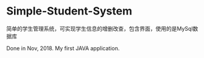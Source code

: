 # Simple-Student-System
简单的学生管理系统，可实现学生信息的增删改查，包含界面，使用的是MySql数据库

Done in Nov, 2018.
My first JAVA application.
